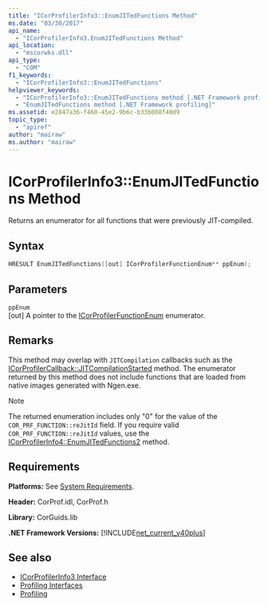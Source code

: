 ```yaml
---
title: "ICorProfilerInfo3::EnumJITedFunctions Method"
ms.date: "03/30/2017"
api_name: 
  - "ICorProfilerInfo3.EnumJITedFunctions Method"
api_location: 
  - "mscorwks.dll"
api_type: 
  - "COM"
f1_keywords: 
  - "ICorProfilerInfo3::EnumJITedFunctions"
helpviewer_keywords: 
  - "ICorProfilerInfo3::EnumJITedFunctions method [.NET Framework profiling]"
  - "EnumJITedFunctions method [.NET Framework profiling]"
ms.assetid: e2847a36-f460-45e2-9b6c-b33b008f40d9
topic_type: 
  - "apiref"
author: "mairaw"
ms.author: "mairaw"
---
```

# ICorProfilerInfo3::EnumJITedFunctions Method
Returns an enumerator for all functions that were previously JIT-compiled.  
  
## Syntax  
  
```cpp  
HRESULT EnumJITedFunctions([out] ICorProfilerFunctionEnum** ppEnum);  
```  
  
## Parameters  
 `ppEnum`  
 [out] A pointer to the [ICorProfilerFunctionEnum](../../../../docs/framework/unmanaged-api/profiling/icorprofilerfunctionenum-interface.md) enumerator.  
  
## Remarks  
 This method may overlap with `JITCompilation` callbacks such as the [ICorProfilerCallback::JITCompilationStarted](../../../../docs/framework/unmanaged-api/profiling/icorprofilercallback-jitcompilationstarted-method.md) method. The enumerator returned by this method does not include functions that are loaded from native images generated with Ngen.exe.  
  
> [!NOTE]
>  The returned enumeration includes only "0" for the value of the `COR_PRF_FUNCTION::reJitId` field.  If you require valid `COR_PRF_FUNCTION::reJitId` values, use the [ICorProfilerInfo4::EnumJITedFunctions2](../../../../docs/framework/unmanaged-api/profiling/icorprofilerinfo4-enumjitedfunctions2-method.md) method.  
  
## Requirements  
 **Platforms:** See [System Requirements](../../../../docs/framework/get-started/system-requirements.md).  
  
 **Header:** CorProf.idl, CorProf.h  
  
 **Library:** CorGuids.lib  
  
 **.NET Framework Versions:** [!INCLUDE[net_current_v40plus](../../../../includes/net-current-v40plus-md.md)]  
  
## See also

- [ICorProfilerInfo3 Interface](../../../../docs/framework/unmanaged-api/profiling/icorprofilerinfo3-interface.md)
- [Profiling Interfaces](../../../../docs/framework/unmanaged-api/profiling/profiling-interfaces.md)
- [Profiling](../../../../docs/framework/unmanaged-api/profiling/index.md)
